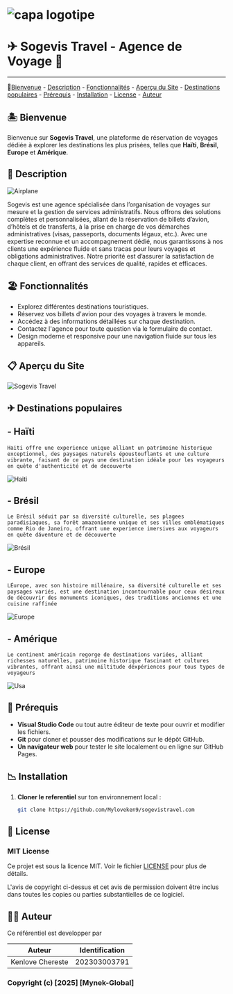 
# ![capa logotipe](./sogevistravel.com/assets/SOGEVIS%20-%20VETOR.jpg)

# ✈ Sogevis Travel - Agence de Voyage  🧳

---

🔗[Bienvenue](#-bienvenue) - [Description](#-description) - [Fonctionnalités](#-fonctionnalités) - [Aperçu du Site](#-aperçu-du-site) - [Destinations populaires](#-destinations-populaires) - [Prérequis](#-prérequis) - [Installation](#-installation) - [License](#-license) - [Auteur](#-auteur)

## 🏝 Bienvenue

Bienvenue sur **Sogevis Travel**, une plateforme de réservation de voyages dédiée à explorer les destinations les plus prisées, telles que **Haïti**, **Brésil**, **Europe** et **Amérique**.

## 📝 Description

![Airplane](./sogevistravel.com/assets/Airplane%20arrival.gif)

Sogevis est une agence spécialisée dans l’organisation de voyages sur mesure et la gestion de services administratifs. Nous offrons des solutions complètes et personnalisées, allant de la réservation de billets d’avion, d’hôtels et de transferts, à la prise en charge de vos démarches administratives (visas, passeports, documents légaux, etc.). Avec une expertise reconnue et un accompagnement dédié, nous garantissons à nos clients une expérience fluide et sans tracas pour leurs voyages et obligations administratives. Notre priorité est d’assurer la satisfaction de chaque client, en offrant des services de qualité, rapides et efficaces.

## 🏖 Fonctionnalités

- Explorez différentes destinations touristiques.
- Réservez vos billets d'avion pour des voyages à travers le monde.
- Accédez à des informations détaillées sur chaque destination.
- Contactez l'agence pour toute question via le formulaire de contact.
- Design moderne et responsive pour une navigation fluide sur tous les appareils.

## 📋 Aperçu du Site

![Sogevis Travel](./sogevistravel.com/assets/preview.jpg)

## ✈ Destinations populaires

## - **Haïti**

`Haiti offre une experience unique alliant un patrimoine historique exceptionnel, des paysages naturels époustouflants et une culture vibrante, faisant de ce pays une destination idéale pour les voyageurs en quête d'authenticité et de decouverte`

![Haiti](./sogevistravel.com/assets/haiti-flag.png)

## - **Brésil**

`Le Brésil séduit par sa diversité culturelle, ses plagees paradisiaques, sa forêt amazonienne unique et ses villes emblématiques comme Rio de Janeiro, offrant une experience imersives aux voyageurs en quête dáventure et de découverte`

![Brésil](./sogevistravel.com/assets/brazil-flag.png)

## - **Europe**

`LÉurope, avec son histoire millénaire, sa diversité culturelle et ses paysages variés, est une destination incontournable pour ceux désireux de découvrir des monuments iconiques, des traditions anciennes et une cuisine raffinée`

![Europe](./sogevistravel.com/assets/eu-flag.png)

## - **Amérique**

`Le continent américain regorge de destinations variées, alliant richesses naturelles, patrimoine historique fascinant et cultures vibrantes, offrant ainsi une miltitude déxpériences pour tous types de voyageurs`

![Usa](./sogevistravel.com/assets/usa-flag.png)

## 📩 Prérequis

- **Visual Studio Code** ou tout autre éditeur de texte pour ouvrir et modifier les fichiers.
- **Git** pour cloner et pousser des modifications sur le dépôt GitHub.
- **Un navigateur web** pour tester le site localement ou en ligne sur GitHub Pages.

## 📉 Installation

1. **Cloner le referentiel** sur ton environnement local :

   ```bash
   git clone https://github.com/Myloveken9/sogevistravel.com


## 🔐 License

### MIT License

Ce projet est sous la licence MIT. Voir le fichier [LICENSE](./LICENSE) pour plus de détails.

L'avis de copyright ci-dessus et cet avis de permission doivent être inclus dans toutes les copies ou parties substantielles de ce logiciel.

## 👩‍💻 Auteur

Ce référentiel est developper par

|Auteur|Identification|
|----------------|----------------|
| Kenlove Chereste |202303003791|

### Copyright (c) [2025] [Mynek-Global]
